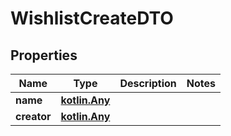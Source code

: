 # WishlistCreateDTO

## Properties
Name | Type | Description | Notes
------------ | ------------- | ------------- | -------------
**name** | [**kotlin.Any**](.md) |  | 
**creator** | [**kotlin.Any**](.md) |  | 

